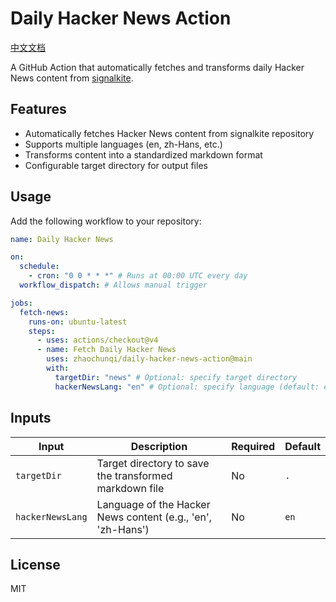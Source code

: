 # Daily Hacker News Action

[中文文档](README_zh.md)

A GitHub Action that automatically fetches and transforms daily Hacker News content from [signalkite](https://github.com/anaclumos/signalkite).

## Features

- Automatically fetches Hacker News content from signalkite repository
- Supports multiple languages (en, zh-Hans, etc.)
- Transforms content into a standardized markdown format
- Configurable target directory for output files

## Usage

Add the following workflow to your repository:

```yaml
name: Daily Hacker News

on:
  schedule:
    - cron: "0 0 * * *" # Runs at 00:00 UTC every day
  workflow_dispatch: # Allows manual trigger

jobs:
  fetch-news:
    runs-on: ubuntu-latest
    steps:
      - uses: actions/checkout@v4
      - name: Fetch Daily Hacker News
        uses: zhaochunqi/daily-hacker-news-action@main
        with:
          targetDir: "news" # Optional: specify target directory
          hackerNewsLang: "en" # Optional: specify language (default: en)
```

## Inputs

| Input            | Description                                                 | Required | Default |
| ---------------- | ----------------------------------------------------------- | -------- | ------- |
| `targetDir`      | Target directory to save the transformed markdown file      | No       | `.`     |
| `hackerNewsLang` | Language of the Hacker News content (e.g., 'en', 'zh-Hans') | No       | `en`    |

## License

MIT
